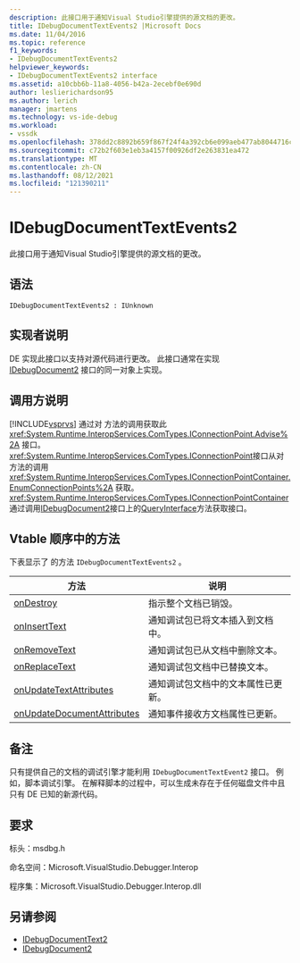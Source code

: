 ```yaml
---
description: 此接口用于通知Visual Studio引擎提供的源文档的更改。
title: IDebugDocumentTextEvents2 |Microsoft Docs
ms.date: 11/04/2016
ms.topic: reference
f1_keywords:
- IDebugDocumentTextEvents2
helpviewer_keywords:
- IDebugDocumentTextEvents2 interface
ms.assetid: a10cbb6b-11a8-4056-b42a-2ecebf0e690d
author: leslierichardson95
ms.author: lerich
manager: jmartens
ms.technology: vs-ide-debug
ms.workload:
- vssdk
ms.openlocfilehash: 378dd2c8892b659f867f24f4a392cb6e099aeb477ab8044716ca0b99baddbc87
ms.sourcegitcommit: c72b2f603e1eb3a4157f00926df2e263831ea472
ms.translationtype: MT
ms.contentlocale: zh-CN
ms.lasthandoff: 08/12/2021
ms.locfileid: "121390211"
---
```

# <a name="idebugdocumenttextevents2"></a>IDebugDocumentTextEvents2
此接口用于通知Visual Studio引擎提供的源文档的更改。

## <a name="syntax"></a>语法

```
IDebugDocumentTextEvents2 : IUnknown
```

## <a name="notes-for-implementers"></a>实现者说明
 DE 实现此接口以支持对源代码进行更改。 此接口通常在实现 [IDebugDocument2](../../../extensibility/debugger/reference/idebugdocument2.md) 接口的同一对象上实现。

## <a name="notes-for-callers"></a>调用方说明
 [!INCLUDE[vsprvs](../../../code-quality/includes/vsprvs_md.md)] 通过对 方法的调用获取此 <xref:System.Runtime.InteropServices.ComTypes.IConnectionPoint.Advise%2A> 接口。 <xref:System.Runtime.InteropServices.ComTypes.IConnectionPoint>接口从对 方法的调用 <xref:System.Runtime.InteropServices.ComTypes.IConnectionPointContainer.EnumConnectionPoints%2A> 获取。 <xref:System.Runtime.InteropServices.ComTypes.IConnectionPointContainer>通过调用[IDebugDocument2](../../../extensibility/debugger/reference/idebugdocument2.md)接口上的[QueryInterface](/cpp/atl/queryinterface)方法获取接口。

## <a name="methods-in-vtable-order"></a>Vtable 顺序中的方法
 下表显示了 的方法 `IDebugDocumentTextEvents2` 。

|方法|说明|
|------------|-----------------|
|[onDestroy](../../../extensibility/debugger/reference/idebugdocumenttextevents2-ondestroy.md)|指示整个文档已销毁。|
|[onInsertText](../../../extensibility/debugger/reference/idebugdocumenttextevents2-oninserttext.md)|通知调试包已将文本插入到文档中。|
|[onRemoveText](../../../extensibility/debugger/reference/idebugdocumenttextevents2-onremovetext.md)|通知调试包已从文档中删除文本。|
|[onReplaceText](../../../extensibility/debugger/reference/idebugdocumenttextevents2-onreplacetext.md)|通知调试包文档中已替换文本。|
|[onUpdateTextAttributes](../../../extensibility/debugger/reference/idebugdocumenttextevents2-onupdatetextattributes.md)|通知调试包文档中的文本属性已更新。|
|[onUpdateDocumentAttributes](../../../extensibility/debugger/reference/idebugdocumenttextevents2-onupdatedocumentattributes.md)|通知事件接收方文档属性已更新。|

## <a name="remarks"></a>备注
 只有提供自己的文档的调试引擎才能利用 `IDebugDocumentTextEvent2` 接口。 例如，脚本调试引擎。 在解释脚本的过程中，可以生成未存在于任何磁盘文件中且只有 DE 已知的新源代码。

## <a name="requirements"></a>要求
 标头：msdbg.h

 命名空间：Microsoft.VisualStudio.Debugger.Interop

 程序集：Microsoft.VisualStudio.Debugger.Interop.dll

## <a name="see-also"></a>另请参阅
- [IDebugDocumentText2](../../../extensibility/debugger/reference/idebugdocumenttext2.md)
- [IDebugDocument2](../../../extensibility/debugger/reference/idebugdocument2.md)
